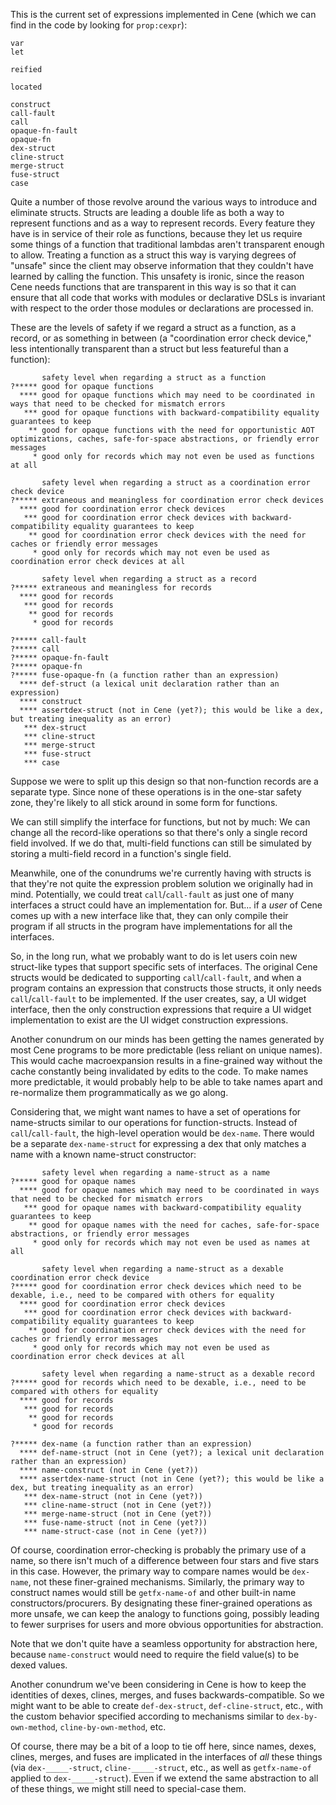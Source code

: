 This is the current set of expressions implemented in Cene (which we can find in the code by looking for `prop:cexpr`):

```
var
let

reified

located

construct
call-fault
call
opaque-fn-fault
opaque-fn
dex-struct
cline-struct
merge-struct
fuse-struct
case
```

Quite a number of those revolve around the various ways to introduce and eliminate structs. Structs are leading a double life as both a way to represent functions and as a way to represent records. Every feature they have is in service of their role as functions, because they let us require some things of a function that traditional lambdas aren't transparent enough to allow. Treating a function as a struct this way is varying degrees of "unsafe" since the client may observe information that they couldn't have learned by calling the function. This unsafety is ironic, since the reason Cene needs functions that are transparent in this way is so that it can ensure that all code that works with modules or declarative DSLs is invariant with respect to the order those modules or declarations are processed in.

These are the levels of safety if we regard a struct as a function, as a record, or as something in between (a "coordination error check device," less intentionally transparent than a struct but less featureful than a function):

```
       safety level when regarding a struct as a function
?***** good for opaque functions
  **** good for opaque functions which may need to be coordinated in ways that need to be checked for mismatch errors
   *** good for opaque functions with backward-compatibility equality guarantees to keep
    ** good for opaque functions with the need for opportunistic AOT optimizations, caches, safe-for-space abstractions, or friendly error messages
     * good only for records which may not even be used as functions at all

       safety level when regarding a struct as a coordination error check device
?***** extraneous and meaningless for coordination error check devices
  **** good for coordination error check devices
   *** good for coordination error check devices with backward-compatibility equality guarantees to keep
    ** good for coordination error check devices with the need for caches or friendly error messages
     * good only for records which may not even be used as coordination error check devices at all

       safety level when regarding a struct as a record
?***** extraneous and meaningless for records
  **** good for records
   *** good for records
    ** good for records
     * good for records

?***** call-fault
?***** call
?***** opaque-fn-fault
?***** opaque-fn
?***** fuse-opaque-fn (a function rather than an expression)
  **** def-struct (a lexical unit declaration rather than an expression)
  **** construct
  **** assertdex-struct (not in Cene (yet?); this would be like a dex, but treating inequality as an error)
   *** dex-struct
   *** cline-struct
   *** merge-struct
   *** fuse-struct
   *** case
```

Suppose we were to split up this design so that non-function records are a separate type. Since none of these operations is in the one-star safety zone, they're likely to all stick around in some form for functions.

We can still simplify the interface for functions, but not by much: We can change all the record-like operations so that there's only a single record field involved. If we do that, multi-field functions can still be simulated by storing a multi-field record in a function's single field.

Meanwhile, one of the conundrums we're currently having with structs is that they're not quite the expression problem solution we originally had in mind. Potentially, we could treat `call`/`call-fault` as just one of many interfaces a struct could have an implementation for. But... if a *user* of Cene comes up with a new interface like that, they can only compile their program if all structs in the program have implementations for all the interfaces.

So, in the long run, what we probably want to do is let users coin new struct-like types that support specific sets of interfaces. The original Cene structs would be dedicated to supporting `call`/`call-fault`, and when a program contains an expression that constructs those structs, it only needs `call`/`call-fault` to be implemented. If the user creates, say, a UI widget interface, then the only construction expressions that require a UI widget implementation to exist are the UI widget construction expressions.

Another conundrum on our minds has been getting the names generated by most Cene programs to be more predictable (less reliant on unique names). This would cache macroexpansion results in a fine-grained way without the cache constantly being invalidated by edits to the code. To make names more predictable, it would probably help to be able to take names apart and re-normalize them programmatically as we go along.

Considering that, we might want names to have a set of operations for name-structs similar to our operations for function-structs. Instead of `call`/`call-fault`, the high-level operation would be `dex-name`. There would be a separate `dex-name-struct` for expressing a dex that only matches a name with a known name-struct constructor:

```
       safety level when regarding a name-struct as a name
?***** good for opaque names
  **** good for opaque names which may need to be coordinated in ways that need to be checked for mismatch errors
   *** good for opaque names with backward-compatibility equality guarantees to keep
    ** good for opaque names with the need for caches, safe-for-space abstractions, or friendly error messages
     * good only for records which may not even be used as names at all

       safety level when regarding a name-struct as a dexable coordination error check device
?***** good for coordination error check devices which need to be dexable, i.e., need to be compared with others for equality
  **** good for coordination error check devices
   *** good for coordination error check devices with backward-compatibility equality guarantees to keep
    ** good for coordination error check devices with the need for caches or friendly error messages
     * good only for records which may not even be used as coordination error check devices at all

       safety level when regarding a name-struct as a dexable record
?***** good for records which need to be dexable, i.e., need to be compared with others for equality
  **** good for records
   *** good for records
    ** good for records
     * good for records

?***** dex-name (a function rather than an expression)
  **** def-name-struct (not in Cene (yet?); a lexical unit declaration rather than an expression)
  **** name-construct (not in Cene (yet?))
  **** assertdex-name-struct (not in Cene (yet?); this would be like a dex, but treating inequality as an error)
   *** dex-name-struct (not in Cene (yet?))
   *** cline-name-struct (not in Cene (yet?))
   *** merge-name-struct (not in Cene (yet?))
   *** fuse-name-struct (not in Cene (yet?))
   *** name-struct-case (not in Cene (yet?))
```

Of course, coordination error-checking is probably the primary use of a name, so there isn't much of a difference between four stars and five stars in this case. However, the primary way to compare names would be `dex-name`, not these finer-grained mechanisms. Similarly, the primary way to construct names would still be `getfx-name-of` and other built-in name constructors/procurers. By designating these finer-grained operations as more unsafe, we can keep the analogy to functions going, possibly leading to fewer surprises for users and more obvious opportunities for abstraction.

Note that we don't quite have a seamless opportunity for abstraction here, because `name-construct` would need to require the field value(s) to be dexed values.

Another conundrum we've been considering in Cene is how to keep the identities of dexes, clines, merges, and fuses backwards-compatible. So we might want to be able to create `def-dex-struct`, `def-cline-struct`, etc., with the custom behavior specified according to mechanisms similar to `dex-by-own-method`, `cline-by-own-method`, etc.

Of course, there may be a bit of a loop to tie off here, since names, dexes, clines, merges, and fuses are implicated in the interfaces of *all* these things (via `dex-_____-struct`, `cline-_____-struct`, etc., as well as `getfx-name-of` applied to `dex-_____-struct`). Even if we extend the same abstraction to all of these things, we might still need to special-case them.
